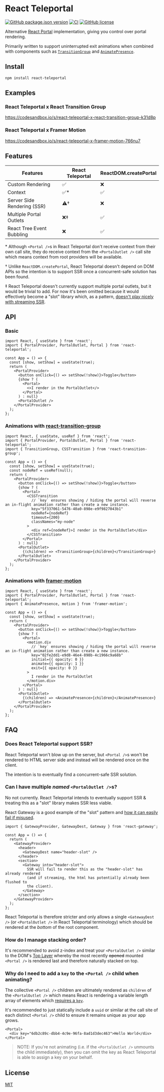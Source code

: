 # React Teleportal

[![GitHub package.json version](https://img.shields.io/github/package-json/v/richardscarrott/react-teleportal.svg)](https://www.npmjs.com/package/react-teleportal)
[![CI](https://github.com/richardscarrott/react-teleportal/actions/workflows/node.js.yml/badge.svg)](https://github.com/richardscarrott/react-teleportal/actions/workflows/node.js.yml)
[![GitHub license](https://img.shields.io/github/license/richardscarrott/react-teleportal.svg)](https://github.com/richardscarrott/react-teleportal/blob/main/LICENSE)

Alternative [React Portal](https://reactjs.org/docs/portals.html) implementation, giving you control over portal rendering.

Primarily written to support uninterrupted exit animations when combined with components such as [`TransitionGroup`](https://reactcommunity.org/react-transition-group/transition-group) and [`AnimatePresence`](https://www.framer.com/docs/animate-presence/).

## Install

```
npm install react-teleportal
```

## Examples

### React Teleportal x React Transition Group

https://codesandbox.io/s/react-teleportal-x-react-transition-group-k31d8p

### React Teleportal x Framer Motion

https://codesandbox.io/s/react-teleportal-x-framer-motion-766nu7

## Features

| Features                    | React Teleportal | ReactDOM.createPortal |
| --------------------------- | ---------------- | --------------------- |
| Custom Rendering            | ✅               | ❌                    |
| Context                     | ✅\*             | ✅                    |
| Server Side Rendering (SSR) | ⚠️†              | ❌                    |
| Multiple Portal Outlets     | ❌‡              | ✅                    |
| React Tree Event Bubbling   | ❌               | ✅                    |

\* Although `<Portal />`s in React Teleportal don't receive context from their own call site, they do receive context from the `<PortalOutlet />` call site which means context from root providers will be available.

† Unlike `ReactDOM.createPortal`, React Teleportal doesn't depend on DOM APIs so the intention is to support SSR once a concurrent-safe solution has been found.

‡ React Teleportal doesn't currently support multiple portal outlets, but it would be trivial to add. For now it's been omitted because it would effectively become a "slot" library which, as a pattern, [doesn't play nicely with streaming SSR](https://github.com/cloudflare/react-gateway/issues/49).

## API

### Basic

```tsx
import React, { useState } from 'react';
import { PortalProvider, PortalOutlet, Portal } from 'react-teleportal';

const App = () => {
  const [show, setShow] = useState(true);
  return (
    <PortalProvider>
      <button onClick={() => setShow(!show)}>Toggle</button>
      {show ? (
        <Portal>
          <>I render in the PortalOutlet</>
        </Portal>
      ) : null}
      <PortalOutlet />
    </PortalProvider>
  );
};
```

### Animations with [react-transition-group](https://codesandbox.io/s/react-teleportal-x-react-transition-group-k31d8p)

```tsx
import React, { useState, useRef } from 'react';
import { PortalProvider, PortalOutlet, Portal } from 'react-teleportal';
import { TransitionGroup, CSSTransition } from 'react-transition-group';

const App = () => {
  const [show, setShow] = useState(true);
  const nodeRef = useRef(null);
  return (
    <PortalProvider>
      <button onClick={() => setShow(!show)}>Toggle</button>
      {show ? (
        <Portal>
          <CSSTransition
            // `key` ensures showing / hiding the portal will reverse an in-flight animation rather than create a new instance.
            key="5f337061-5476-40a0-898e-e9f9827043b1"
            nodeRef={nodeRef}
            timeout={200}
            classNames="my-node"
          >
            <div ref={nodeRef}>I render in the PortalOutlet</div>
          </CSSTransition>
        </Portal>
      ) : null}
      <PortalOutlet>
        {(children) => <TransitionGroup>{children}</TransitionGroup>}
      </PortalOutlet>
    </PortalProvider>
  );
};
```

### Animations with [framer-motion](https://codesandbox.io/s/react-teleportal-x-framer-motion-766nu7)

```tsx
import React, { useState } from 'react';
import { PortalProvider, PortalOutlet, Portal } from 'react-teleportal';
import { AnimatePresence, motion } from 'framer-motion';

const App = () => {
  const [show, setShow] = useState(true);
  return (
    <PortalProvider>
      <button onClick={() => setShow(!show)}>Toggle</button>
      {show ? (
        <Portal>
          <motion.div
            // `key` ensures showing / hiding the portal will reverse an in-flight animation rather than create a new instance.
            key="02fe2dd1-e9d8-46e4-898b-4c1966c9a68b"
            initial={{ opacity: 0 }}
            animate={{ opacity: 1 }}
            exit={{ opacity: 0 }}
          >
            I render in the PortalOutlet
          </motion.div>
        </Portal>
      ) : null}
      <PortalOutlet>
        {(children) => <AnimatePresence>{children}</AnimatePresence>}
      </PortalOutlet>
    </PortalProvider>
  );
};
```

## FAQ

### Does React Teleportal support SSR?

React Teleportal won't blow up on the server, but `<Portal />`s won't be rendered to HTML server side and instead will be rendered once on the client.

The intention is to eventually find a concurrent-safe SSR solution.

### Can I have multiple _named_ `<PortalOutlet />`s?

No not currently. React Teleportal intends to eventually support SSR & treating this as a "slot" library makes SSR less viable.

React Gateway is a good example of the "slot" pattern and [how it can easily fail if misused](https://github.com/cloudflare/react-gateway/issues/49).

```tsx
import { GatewayProvider, GatewayDest, Gateway } from 'react-gateway';

const App = () => {
  return (
    <GatewayProvider>
      <header>
        <GatewayDest name="header-slot" />
      </header>
      <section>
        <Gateway into="header-slot">
          SSR will fail to render this as the "header-slot" has already rendered
          (and if streaming, the html has potentially already been flushed to
          the client).
        </Gateway>
      </section>
    </GatewayProvider>
  );
};
```

React Teleportal is therefore stricter and only allows a single `<GatewayDest />` (or `<PortalOutlet />` in React Teleportal terminology) which should be rendered at the _bottom_ of the root component.

### How do I manage stacking order?

It's recommended to avoid z-index and treat your `<PortalOutlet />` similar to the DOM's [Top Layer](https://developer.chrome.com/blog/what-is-the-top-layer/) whereby the most recently ~~opened~~ mounted `<Portal />` is rendered last and therefore naturally stacked on top.

### Why do I need to add a `key` to the `<Portal />` child when animating?

The collective `<Portal />` children are ultimately rendered as `children` of the `<PortalOutlet />` which means React is rendering a variable length array of elements which [requires a `key`](https://beta.reactjs.org/learn/rendering-lists).

It's recommended to just statically include a `uuid` or similar at the call site of each distinct `<Portal />` child to ensure it remains unique as your app grows.

```tsx
<Portal>
  <div key="6db2c89c-dbb4-4c9e-96fa-8ad1d3dec463">Hello World</div>
</Portal>
```

> NOTE: If you're not animating (i.e. if the `<PortalOutlet />` unmounts the child immediately), then you can omit the key as React Teleportal is able to assign a key on your behalf.

## License

[MIT](LICENSE)
